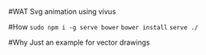 #WAT
Svg animation using vivus

#How
`sudo npm i -g serve bower`
`bower install`
`serve ./`

#Why
Just an example for vector drawings
